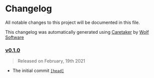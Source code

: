 # Changelog

All notable changes to this project will be documented in this file.


This changelog was automatically generated using [Caretaker](https://github.com/DevelopersToolbox/caretaker) by [Wolf Software](https://github.com/WolfSoftware)

### [v0.1.0](https://github.com/DockerToolbox/tgenv/releases/v0.1.0)

> Released on February, 19th 2021

- The initial commit [`[head]`](https://github.com/DockerToolbox/tgenv/commit/)

